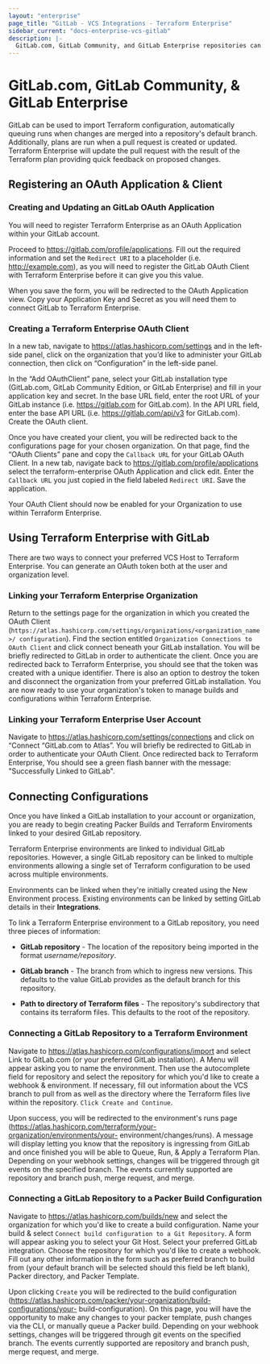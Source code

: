 ```yaml
---
layout: "enterprise"
page_title: "GitLab - VCS Integrations - Terraform Enterprise"
sidebar_current: "docs-enterprise-vcs-gitlab"
description: |-
  GitLab.com, GitLab Community, and GitLab Enterprise repositories can be integrated with Terraform Enterprise by using push command.
---
```


# GitLab.com, GitLab Community, & GitLab Enterprise

GitLab can be used to import Terraform configuration, automatically queuing runs
when changes are merged into a repository's default branch. Additionally, plans
are run when a pull request is created or updated. Terraform Enterprise will
update the pull request with the result of the Terraform plan providing quick
feedback on proposed changes.

## Registering an OAuth Application & Client

### Creating and Updating an GitLab OAuth Application

You will need to register Terraform Enterprise as an OAuth Application within
your GitLab account.

Proceed to https://gitlab.com/profile/applications. Fill out the required
information and set the `Redirect URI` to a placeholder (i.e.
http://example.com), as you will need to register the GitLab OAuth Client with
Terraform Enterprise before it can give you this value.

When you save the form, you will be redirected to the OAuth Application view.
Copy your Application Key and Secret as you will need them to connect GitLab to
Terraform Enterprise.


### Creating a Terraform Enterprise OAuth Client

In a new tab, navigate to https://atlas.hashicorp.com/settings and in the left-
side panel, click on the organization that you’d like to administer your GitLab
connection, then click on “Configuration” in the left-side panel.

In the “Add OAuthClient” pane, select your GitLab installation type (GitLab.com,
GitLab Community Edition, or GitLab Enterprise) and fill in your application key
and secret. In the base URL field, enter the root URL of your GitLab instance
(i.e. https://gitlab.com for GitLab.com). In the API URL field, enter the base
API URL (i.e. https://gitlab.com/api/v3 for GitLab.com). Create the OAuth
client.

Once you have created your client, you will be redirected back to the
configurations page for your chosen organization. On that page, find the “OAuth
Clients” pane and copy the `Callback URL` for your GitLab OAuth Client. In a new
tab, navigate back to https://gitlab.com/profile/applications select the
terraform-enterprise OAuth Application and click edit. Enter the `Callback URL`
you just copied in the field labeled `Redirect URI`. Save the application.

Your OAuth Client should now be enabled for your Organization to use within
Terraform Enterprise.

## Using Terraform Enterprise with GitLab

There are two ways to connect your preferred VCS Host to Terraform Enterprise.
You can generate an OAuth token both at the user and organization level.

### Linking your Terraform Enterprise Organization

Return to the settings page for the organization in which you created the OAuth
Client (`https://atlas.hashicorp.com/settings/organizations/<organization_name>/
configuration`). Find the section entitled `Organization Connections to OAuth
Client` and click connect beneath your GitLab installation. You will be briefly
redirected to GitLab in order to authenticate the client. Once you are
redirected back to Terraform Enterprise, you should see that the token was
created with a unique identifier. There is also an option to destroy the token
and disconnect the organization from your preferred GitLab installation. You are
now ready to use your organization's token to manage builds and configurations
within Terraform Enterprise.

### Linking your Terraform Enterprise User Account

Navigate to https://atlas.hashicorp.com/settings/connections and click on
“Connect “GitLab.com to Atlas”. You will briefly be redirected to GitLab in
order to authenticate your OAuth Client. Once redirected back to Terraform
Enterprise, You should see a green flash banner with the message: "Successfully
Linked to GitLab".

## Connecting Configurations

Once you have linked a GitLab installation to your account or organization, you
are ready to begin creating Packer Builds and Terraform Enviroments linked to
your desired GitLab repository.

Terraform Enterprise environments are linked to individual GitLab  repositories.
However, a single GitLab repository can be linked to multiple environments
allowing a single set of Terraform configuration to be used across multiple
environments.

Environments can be linked when they're initially created using the New
Environment process. Existing environments can be linked by setting GitLab
details in their **Integrations**.

To link a Terraform Enterprise environment to a GitLab repository, you need
three pieces of information:

- **GitLab repository** - The location of the repository being imported in the
format _username/repository_.

- **GitLab branch** - The branch from which to ingress new versions. This
defaults to the value GitLab  provides as the default branch for this
repository.

- **Path to directory of Terraform files** - The repository's subdirectory that
contains its terraform files. This defaults to the root of the repository.

### Connecting a GitLab Repository to a Terraform Environment

Navigate to https://atlas.hashicorp.com/configurations/import and select Link to
GitLab.com (or your preferred GitLab installation). A Menu will appear asking
you to name the environment. Then use the autocomplete field for repository and
select the repository for which you'd like to create a webhook & environment. If
necessary, fill out information about the VCS branch to pull from as well as the
directory where the Terraform files live within the repository. `Click Create
and Continue`.

Upon success, you will be redirected to the environment's runs page
(https://atlas.hashicorp.com/terraform/your-organization/environments/your-
environment/changes/runs). A message will display letting you know that the
repository is ingressing from GitLab and once finished you will be able to
Queue, Run, & Apply a Terraform Plan. Depending on your webhook settings,
changes will be triggered through git events on the specified branch. The events
currently supported are repository and branch push, merge request, and merge.

### Connecting a GitLab Repository to a Packer Build Configuration

Navigate to https://atlas.hashicorp.com/builds/new and select the organization
for which you'd like to create a build configuration. Name your build & select
`Connect build configuration to a Git Repository`. A form will appear asking you
to select your Git Host. Select your preferred GitLab integration. Choose the
repository for which you'd like to create a webhook. Fill out any other
information in the form such as preferred branch to build from (your default
branch will be selected should this field be left blank), Packer directory, and
Packer Template.

Upon clicking `Create` you will be redirected to the build configuration
(https://atlas.hashicorp.com/packer/your-organization/build-configurations/your-
build-configuration). On this page, you will have the opportunity to make any
changes to your packer template, push changes via the CLI, or manually queue a
Packer build. Depending on your webhook settings, changes will be triggered
through git events on the specified branch. The events currently supported are
repository and branch push, merge request, and merge.
